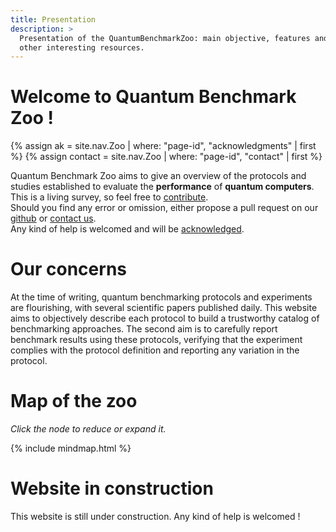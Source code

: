 ```yaml
---
title: Presentation
description: >
  Presentation of the QuantumBenchmarkZoo: main objective, features and 
  other interesting resources.
---
```


# Welcome to Quantum Benchmark Zoo !
{% assign ak = site.nav.Zoo | where: "page-id", "acknowledgments" | first %}
{% assign contact = site.nav.Zoo | where: "page-id", "contact" | first %}

Quantum Benchmark Zoo aims to give an overview of the protocols and studies established to evaluate the **performance** of **quantum computers**. This is a living survey, so feel free to <a href="{{ site.git.repository_url }}/blob/master/README.md" target="_blank">contribute</a>.  
Should you find any error or omission, either propose a pull request on our <a href="{{ site.git.repository_url }}" target="_blank">github</a> or <a href="{{ contact.url | prepend: site.baseurl }}" target="_blank">contact us</a>.  
Any kind of help is welcomed and will be <a href="{{ ak.url | prepend: site.baseurl }}" target="_blank">acknowledged</a>.

# Our concerns

At the time of writing, quantum benchmarking protocols and experiments are flourishing, with several scientific papers published daily. This website aims to objectively describe each protocol to build a trustworthy catalog of benchmarking approaches. The second aim is to carefully report benchmark results using these protocols, verifying that the experiment complies with the protocol definition and reporting any variation in the protocol.

# Map of the zoo

*Click the node to reduce or expand it.*

<div class="my-mind-map" id="mind-map">
{%  include mindmap.html %}
</div>

# Website in construction

This website is still under construction. Any kind of help is welcomed !
